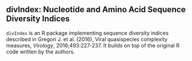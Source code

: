 ## divIndex: Nucleotide and Amino Acid Sequence Diversity Indices

`divIndex` is an R package implementing sequence diversity indices described in Gregori J. et al. (2016), Viral quasispecies complexity measures, *Virology*, 2016;493:227‐237. It builds on top of the original R code written by the authors.

<!--It  contains functions that characterize malaria diversity within individuals. These functions were down-selected based on a combination of their statistical properties and recommendations by Gregori et al. (2016). They were used in a effort to provide a more detailed analysis of sieve effects in the efficacy of the RTS,S/AS01E malaria vaccine.-->

<!--The functions take as input an individual subject's genetic information, which takes the form of multiple reads of various haplotypes.-->
